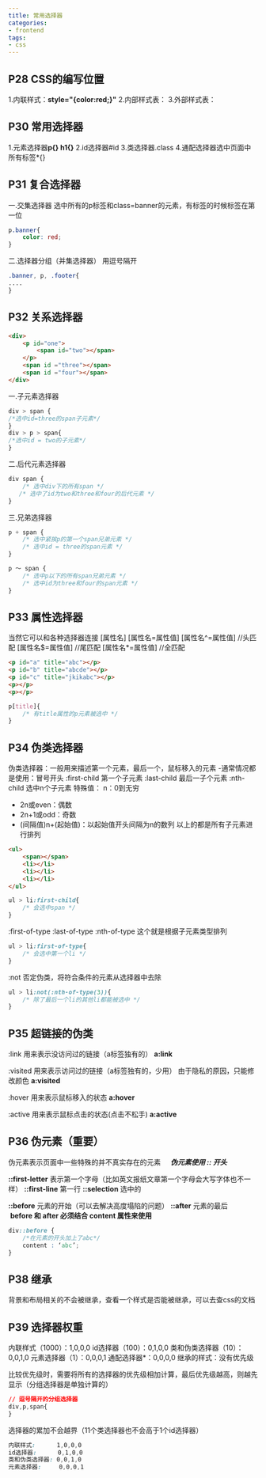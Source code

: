 ```yaml
---
title: 常用选择器
categories:
- frontend
tags:
- css
---
```


## P28 CSS的编写位置
1.内联样式：**style="{color:red;}"**
2.内部样式表：**<style></style>**
3.外部样式表：**<link rel="stylesheet" href="外部样式表位置">**

## P30 常用选择器
1.元素选择器**p{} h1{}**
2.id选择器#id
3.类选择器.class
4.通配选择器选中页面中所有标签*{}


## P31 复合选择器
一.交集选择器
选中所有的p标签和class=banner的元素，有标签的时候标签在第一位
```css
p.banner{
    color: red;
}
```

二.选择器分组（并集选择器）
用逗号隔开
```css
.banner, p, .footer{
....
}
```
## P32 关系选择器
```html
<div>
    <p id="one">
        <span id="two"></span> 
    </p>
    <span id ="three"></span>
    <span id ="four"></span>
</div>
```
一.子元素选择器
```css
div > span {
/*选中id=three的span子元素*/
} 
div > p > span{
/*选中id = two的子元素*/ 
}
```

二.后代元素选择器
```css
div span {
    /* 选中div下的所有span */
   /* 选中了id为two和three和four的后代元素 */
}
```
三.兄弟选择器
```css
p + span {
    /* 选中紧挨p的第一个span兄弟元素 */
    /* 选中id = three的span元素 */
}

p ～ span {
    /* 选中p以下的所有span兄弟元素 */ 
    /* 选中id为three和four的span元素 */
}
```

## P33 属性选择器
当然它可以和各种选择器连接
[属性名]
[属性名=属性值]
[属性名^=属性值] //头匹配
[属性名$=属性值] //尾匹配
[属性名*=属性值] //全匹配
```html
<p id="a" title="abc"></p>
<p id="b" title="abcde"></p>
<p id="c" title="jkikabc"></p>
<p></p>
<p></p>
```
```css
p[title]{ 
    /* 有title属性的p元素被选中 */ 
}
```
## P34 伪类选择器
伪类选择器：一般用来描述第一个元素，最后一个，鼠标移入的元素
-通常情况都是使用：冒号开头
:first-child 第一个子元素
:last-child 最后一子个元素
:nth-child 选中n个子元素
特殊值：
n：0到无穷
- 2n或even：偶数
- 2n+1或odd：奇数
- (间隔值)n+(起始值)：以起始值开头间隔为n的数列
以上的都是所有子元素进行排列
```html
<ul>
    <span></span>
    <li></li>
    <li></li>
    <li></li>
</ul>
```
```css
ul > li:first-child{
    /* 会选中span */
}
```

:first-of-type
:last-of-type
:nth-of-type
这个就是根据子元素类型排列
```css
ul > li:first-of-type{
    /* 会选中第一个li */
}
```


:not 否定伪类，将符合条件的元素从选择器中去除
```css
ul > li:not(:nth-of-type(3)){ 
    /* 除了最后一个li的其他li都能被选中 */
}
```


## P35 超链接的伪类
:link 用来表示没访问过的链接（a标签独有的）
**a:link**

:visited 用来表示访问过的链接（a标签独有的，少用）
由于隐私的原因，只能修改颜色
**a:visited**

:hover 用来表示鼠标移入的状态
**a:hover**

:active 用来表示鼠标点击的状态(点击不松手)
**a:active**


## P36 伪元素（重要）
伪元素表示页面中一些特殊的并不真实存在的元素
    ***伪元素使用 :: 开头***
    
**::first-letter** 表示第一个字母（比如英文报纸文章第一个字母会大写字体也不一样）
**::first-line** 第一行
**::selection** 选中的

**::before** 元素的开始（可以去解决高度塌陷的问题）
**::after** 元素的最后
    **before 和 after 必须结合 content 属性来使用**

```css
div::before {
    /*在元素的开头加上了abc*/
    content : ‘abc’;
}
```


## P38 继承
背景和布局相关的不会被继承，查看一个样式是否能被继承，可以去查css的文档

## P39 选择器权重
内联样式（1000）：1,0,0,0
id选择器（100）：0,1,0,0
类和伪类选择器（10）：0,0,1,0
元素选择器（1）：0,0,0,1
通配选择器*：0,0,0,0
继承的样式：没有优先级

比较优先级时，需要将所有的选择器的优先级相加计算，最后优先级越高，则越先显示（分组选择器是单独计算的）
```css
// 逗号隔开的分组选择器
div,p,span{    
}
```

选择器的累加不会越界（11个类选择器也不会高于1个id选择器）
```css
内联样式:      1,0,0,0
id选择器:      0,1,0,0
类和伪类选择器: 0,0,1,0
元素选择器:     0,0,0,1
```
